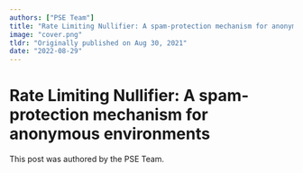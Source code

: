 ```yaml
---
authors: ["PSE Team"]
title: "Rate Limiting Nullifier: A spam-protection mechanism for anonymous environments"
image: "cover.png"
tldr: "Originally published on Aug 30, 2021"
date: "2022-08-29"
---
```


# Rate Limiting Nullifier: A spam-protection mechanism for anonymous environments

This post was authored by the PSE Team.
